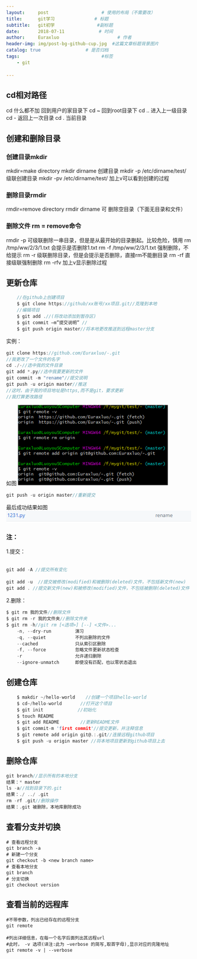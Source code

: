 ```yaml
---
layout:     post                    # 使用的布局（不需要改）
title:      git学习               # 标题 
subtitle:   git初学                #副标题
date:       2018-07-11             # 时间
author:     Euraxluo                      # 作者
header-img: img/post-bg-github-cup.jpg  #这篇文章标题背景图片
catalog: true                 # 是否归档
tags:                               #标签
    - git

---
```

## cd相对路径
cd       什么都不加  回到用户的家目录下
cd ~    回到root目录下
cd ..    进入上一级目录
cd -     返回上一次目录
cd .     当前目录
## 创建和删除目录
### 创建目录mkdir
mkdir=make directory 
mkdir dirname 创建目录 
mkdir -p /etc/dirname/test/ 级联创建目录 
mkdir -pv /etc/dirname/test/ 加上v可以看到创建的过程 
### 删除目录rmdir 
rmdir=remove directory 
rmdir dirname 可 删除空目录（下面无目录和文件） 
### 删除文件 rm = remove命令
rmdir -p 可级联删除一串目录，但是是从最开始的目录删起。比较危险，慎用
rm /tmp/ww/2/3/1.txt 会提示是否删除1.txt 
rm -f /tmp/ww/2/3/1.txt 强制删除，不给提示 
rm -r 级联删除目录，但是会提示是否删除，直接rm不能删目录
rm -rf 直接级联强制删除 
rm -rfv 加上v显示删除过程 
## 更新仓库
```c
	//在github上创建项目
	$ git clone https://github/xx账号/xx项目.git//克隆到本地
	//编辑项目
	$ git add .//(将改动添加到暂存区)
	$ git commit –m”提交说明” //
	$ git push origin master//将本地更改推送到远程master分支
```
实例：
```c
git clone https://github.com/Euraxluo/-.git
//我更改了一个文件的名字
cd ./-//选中我的文件目录
git add *.py//选中我要更新的文件
git commit -m "rename"//提交说明
git push -u origin master//推送
//这时，由于我的项目地址是https,而不是git，要求更新
//我打算更改路径
```
如图
![change url](image/111.png)
```c
git push -u origin master//重新提交
```
最后成功结果如图
![final](image/222.png)

### 注：
1.提交：
```c

git add -A //提交所有变化

git add -u  //提交被修改(modified)和被删除(deleted)文件，不包括新文件(new)
git add . //提交新文件(new)和被修改(modified)文件，不包括被删除(deleted)文件
```
2.删除：
```c
$ git rm 我的文件//删除文件
$ git rm -r 我的文件夹//删除文件夹
$ git rm -h//git rm [<选项>] [--] <文件>...
    -n, --dry-run         演习
    -q, --quiet           不列出删除的文件
    --cached              只从索引区删除
    -f, --force           忽略文件更新状态检查
    -r                    允许递归删除
    --ignore-unmatch      即使没有匹配，也以零状态退出
```



## 创建仓库

```c
    $ makdir ~/hello-world    //创建一个项目hello-world
    $ cd~/hello-world       //打开这个项目
    $ git init             //初始化 
    $ touch README
    $ git add README        //更新README文件
    $ git commit-m 'first commit'//提交更新，并注释信息
    $ git remote add origin git@.:.git//连接远程github项目  
    $ git push -u origin master //将本地项目更新到github项目上去

```
## 删除仓库
```c
git branch//显示所有的本地分支
结果：* master
ls -a//找到目录下的.git
结果：./ ../ .git
rm -rf .git//删除操作
结果：.git 被删除，本地库删除成功
```

## 查看分支并切换
```shell
# 查看远程分支
git branch -a 
# 新建一个分支
git checkout -b <new branch name> 
# 查看本地分支
git branch
# 分支切换
git checkout version

```

## 查看当前的远程库

```shell
#不带参数，列出已经存在的远程分支
git remote

#列出详细信息，在每一个名字后面列出其远程url
#此时， -v 选项(译注:此为 –verbose 的简写,取首字母),显示对应的克隆地址
git remote -v | --verbose 
```

